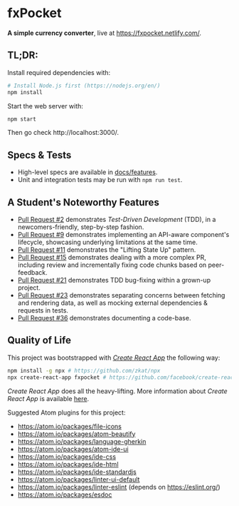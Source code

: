 fxPocket
========

**A simple currency converter**, live at https://fxpocket.netlify.com/.

## TL;DR:

Install required dependencies with:

```sh
# Install Node.js first (https://nodejs.org/en/)
npm install
```

Start the web server with:

```sh
npm start
```

Then go check http://localhost:3000/.

## Specs & Tests

* High-level specs are available in [docs/features](./docs/features).
* Unit and integration tests may be run with `npm run test`.

## A Student's Noteworthy Features

* [Pull Request #2](https://github.com/chikamichi/fxpocket/pull/2) demonstrates *Test-Driven Development* (TDD), in a newcomers-friendly, step-by-step fashion.
* [Pull Request #9](https://github.com/chikamichi/fxpocket/pull/9) demonstrates implementing an API-aware component's lifecycle, showcasing underlying limitations at the same time.
* [Pull Request #11](https://github.com/chikamichi/fxpocket/pull/12) demonstrates the "Lifting State Up" pattern.
* [Pull Request #15](https://github.com/chikamichi/fxpocket/pull/15) demonstrates dealing with a more complex PR, including review and incrementally fixing code chunks based on peer-feedback.
* [Pull Request #21](https://github.com/chikamichi/fxpocket/pull/21) demonstrates TDD bug-fixing within a grown-up project.
* [Pull Request #23](https://github.com/chikamichi/fxpocket/pull/23) demonstrates separating concerns between fetching and rendering data, as well as mocking external dependencies & requests in tests.
* [Pull Request #36](https://github.com/chikamichi/fxpocket/pull/36) demonstrates documenting a code-base.

## Quality of Life

This project was bootstrapped with [*Create React App*](https://github.com/facebookincubator/create-react-app) the following way:

```sh
npm install -g npx # https://github.com/zkat/npx
npx create-react-app fxpocket # https://github.com/facebook/create-react-app
```

*Create React App* does all the heavy-lifting. More information about *Create React App* is available [here](https://github.com/facebookincubator/create-react-app/blob/master/packages/react-scripts/template/README.md).

Suggested Atom plugins for this project:

- https://atom.io/packages/file-icons
- https://atom.io/packages/atom-beautify
- https://atom.io/packages/language-gherkin
- https://atom.io/packages/atom-ide-ui
- https://atom.io/packages/ide-css
- https://atom.io/packages/ide-html
- https://atom.io/packages/ide-standardjs
- https://atom.io/packages/linter-ui-default
- https://atom.io/packages/linter-eslint (depends on https://eslint.org/)
- https://atom.io/packages/esdoc
